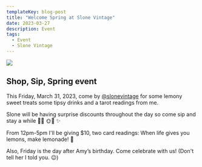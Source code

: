 ```yaml
---
templateKey: blog-post
title: "Welcome Spring at Slone Vintage"
date: 2023-03-27
description: Event
tags:
  - Event
  - Slone Vintage
---
```


![](/img/spring_at_slone.jpg)

## Shop, Sip, Spring event

This Friday, March 31, 2023, come by [@slonevintage](https://www.instagram.com/slonevintage/) for some lemony sweet treats some tipsy drinks and a tarot readings from me.

Slone will be having surprise discounts throughout the day so come sip and stay a while 🌼🍋 🌞🌻
✨

From 12pm-5pm I'll be giving $10, two card readings: When life gives you lemons, make lemonade! 🍋 


Also, Friday is the day after Amy’s birthday. Come celebrate with us! (Don't tell her I told you. 😉)
